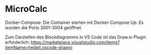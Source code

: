 # MicroCalc

Docker-Compose:
Die Container starten mit Docker-Compose Up.
Es wurden die Ports 3001-3004 geöffnet.

Zum Darstellen des Blockdiagramms in VS Code ist das Draw.io Plugin erforderlich:
https://marketplace.visualstudio.com/items?itemName=hediet.vscode-drawio
